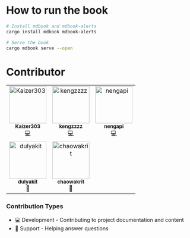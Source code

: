 # How to run the book

```bash
# Install mdbook and mdbook-alerts
cargo install mdbook mdbook-alerts

# Serve the book
cargo mdbook serve --open
```

# Contributor

<table>
  <tbody>
    <tr>
      <td align="center" valign="top" width="33.3333%">
        <a href="https://github.com/Kaizer303">
          <img src="https://github.com/Kaizer303.png" width="100px;" alt="Kaizer303"/>
          <br />
          <sub><b>Kaizer303</b></sub>
        </a>
        <br />
        <span title="Development">💻</span>
      </td>
      <td align="center" valign="top" width="33.3333%">
        <a href="https://github.com/kengzzzz">
          <img src="https://github.com/kengzzzz.png" width="100px;" alt="kengzzzz"/>
          <br />
          <sub><b>kengzzzz</b></sub>
        </a>
        <br />
        <span title="Development">💻</span>
      </td>
      <td align="center" valign="top" width="33.3333%">
        <a href="https://github.com/nengapi">
          <img src="https://github.com/nengapi.png" width="100px;" alt="nengapi"/>
          <br />
          <sub><b>nengapi</b></sub>
        </a>
        <br />
        <span title="Development">💻</span>
      </td>
    </tr>
    <tr>
      <td align="center" valign="top" width="33.3333%">
        <a href="https://github.com/dulyakit">
          <img src="https://github.com/dulyakit.png" width="100px;" alt="dulyakit"/>
          <br />
          <sub><b>dulyakit</b></sub>
        </a>
        <br />
        <span title="Support">💬</span>
      </td>
      <td align="center" valign="top" width="33.3333%">
        <a href="https://github.com/chaowakrit">
          <img src="https://github.com/chaowakrit.png" width="100px;" alt="chaowakrit"/>
          <br />
          <sub><b>chaowakrit</b></sub>
        </a>
        <br />
        <span title="Support">💬</span>
      </td>
    </tr>
  </tbody>
</table>

### Contribution Types
- 💻 Development - Contributing to project documentation and content
- 💬 Support - Helping answer questions
